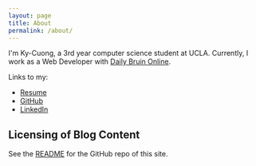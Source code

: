 ```yaml
---
layout: page
title: About
permalink: /about/
---
```


I'm Ky-Cuong, a 3rd year computer science student at UCLA. Currently, I work as
a Web Developer with [Daily Bruin Online](http://dailybruin.com).

Links to my: 

* [Resume](/Ky-Cuong.pdf)
* [GitHub](https://github.com/KyCodeHuynh)
* [LinkedIn](https://www.linkedin.com/in/kycuong)


## Licensing of Blog Content

See the [README](https://github.com/KyCodeHuynh/kycodehuynh.github.io/blob/master/README.md) for the GitHub repo of this site.